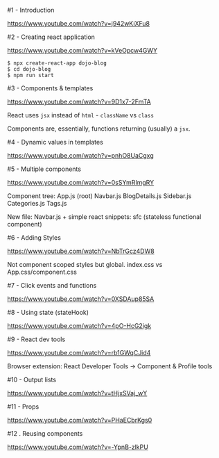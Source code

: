 #1 - Introduction 

https://www.youtube.com/watch?v=j942wKiXFu8

#2 - Creating react application

https://www.youtube.com/watch?v=kVeOpcw4GWY

```
$ npx create-react-app dojo-blog
$ cd dojo-blog
$ npm run start
```

#3 - Components & templates

https://www.youtube.com/watch?v=9D1x7-2FmTA

React uses `jsx` instead of `html`
    - `className` vs `class`

Components are, essentially, functions returning (usually) a `jsx`.

#4 - Dynamic values in templates

https://www.youtube.com/watch?v=pnhO8UaCgxg


#5 - Multiple components

https://www.youtube.com/watch?v=0sSYmRImgRY

Component tree:
    App.js (root)
        Navbar.js
        BlogDetails.js
        Sidebar.js
               Categories.js
               Tags.js

New file: Navbar.js + simple react snippets: sfc (stateless functional component)

#6 - Adding Styles

https://www.youtube.com/watch?v=NbTrGcz4DW8

Not component scoped styles but global. index.css vs App.css/component.css

#7 - Click events and functions

https://www.youtube.com/watch?v=0XSDAup85SA


#8 - Using state (stateHook)

https://www.youtube.com/watch?v=4pO-HcG2igk

#9 - React dev tools

https://www.youtube.com/watch?v=rb1GWqCJid4

Browser extension: React Developer Tools -> Component & Profile tools

#10 - Output lists

https://www.youtube.com/watch?v=tHjxSVaj_wY


#11 - Props

https://www.youtube.com/watch?v=PHaECbrKgs0


#12 . Reusing components

https://www.youtube.com/watch?v=-YpnB-zlkPU



